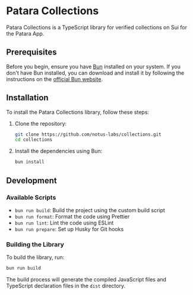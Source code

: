 # Patara Collections

Patara Collections is a TypeScript library for verified collections on Sui for the Patara App.

## Prerequisites

Before you begin, ensure you have [Bun](https://bun.sh/) installed on your system. If you don't have Bun installed, you can download and install it by following the instructions on the [official Bun website](https://bun.sh/).

## Installation

To install the Patara Collections library, follow these steps:

1. Clone the repository:

   ```bash
   git clone https://github.com/notus-labs/collections.git
   cd collections
   ```

2. Install the dependencies using Bun:
   ```bash
   bun install
   ```

## Development

### Available Scripts

- `bun run build`: Build the project using the custom build script
- `bun run format`: Format the code using Prettier
- `bun run lint`: Lint the code using ESLint
- `bun run prepare`: Set up Husky for Git hooks

### Building the Library

To build the library, run:

```bash
bun run build
```

The build process will generate the compiled JavaScript files and TypeScript declaration files in the `dist` directory.

